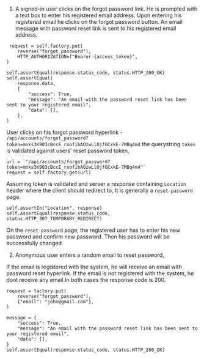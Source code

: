 1. A signed-in user clicks on the forgot password link. He is prompted with a text box to enter his registered email address.
Upon entering his registered email he clicks on the forgot password button. An email message with password reset link is sent to
his registered email address.

```
 request = self.factory.put(
    reverse("forgot_password"),
    HTTP_AUTHORIZATION=f"Bearer {access_token}",
)
```

```
self.assertEqual(response.status_code, status.HTTP_200_OK)
self.assertEqual(
    response.data,
    {
        "success": True,
        "message": "An email with the password reset link has been sent to your registered email",
        "data": [],
    },
)
```

User clicks on his forgot password hyperlink  - `/api/accounts/forgot_password?token=mnks3K903cBccE_roofibAOzwLlOjfGCxkE-7MBq4m4`
the querystring `token` is validated against users' reset password token, 

```
url = `"/api/accounts/forgot_password?token=mnks3K903cBccE_roofibAOzwLlOjfGCxkE-7MBq4m4"`
request = self.factory.get(url)
```

Assuming token is validated and server a response containing `Location` header where the client should redirect to, It is generally a `reset-password` page.

```
self.assertIn("Location", response)
self.assertEqual(response.status_code, status.HTTP_307_TEMPORARY_REDIRECT)
```
On the `reset-password` page, the registered user has to enter his new password and confirm new password. Then his password will be successfully changed.

2. Anonymous user enters a random email to reset password,

If the email is registered with the system, he will receive an email with password reset hyperlink.
If the email is not registered with the system, he dont receive any email.In both cases the response
code is 200.

```
request = factory.put(
    reverse("forgot_password"),
    {"email": "john@gmail.com"},
)

message = {
    "success": True,
    "message": "An email with the password reset link has been sent to your registered email",
    "data": [],
}
self.assertEqual(response.status_code, status.HTTP_200_OK)
```
